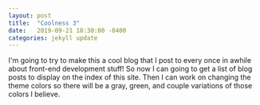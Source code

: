 ```yaml
---
layout: post
title:  "Coolness 3"
date:   2019-09-21 18:30:00 -0400
categories: jekyll update
---
```

I'm going to try to make this a cool blog that I post to every once in awhile about front-end development stuff! So now I can going to get a list of blog posts to display on the index of this site. Then I can work on changing the theme colors so there will be a gray, green, and couple variations of those colors I believe. 